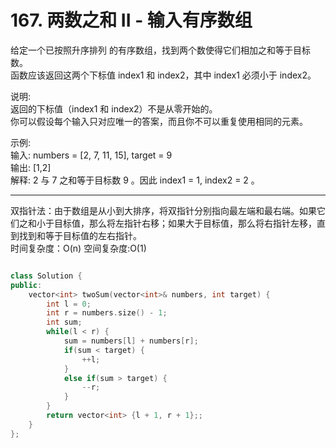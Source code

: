 # 167. 两数之和 II - 输入有序数组

给定一个已按照升序排列 的有序数组，找到两个数使得它们相加之和等于目标数。  
函数应该返回这两个下标值 index1 和 index2，其中 index1 必须小于 index2。  

说明:  
返回的下标值（index1 和 index2）不是从零开始的。  
你可以假设每个输入只对应唯一的答案，而且你不可以重复使用相同的元素。  

示例:  
输入: numbers = [2, 7, 11, 15], target = 9  
输出: [1,2]  
解释: 2 与 7 之和等于目标数 9 。因此 index1 = 1, index2 = 2 。  

---

双指针法：由于数组是从小到大排序，将双指针分别指向最左端和最右端。如果它们之和小于目标值，那么将左指针右移；如果大于目标值，那么将右指针左移，直到找到和等于目标值的左右指针。  
时间复杂度：O(n) 空间复杂度:O(1)  

```cpp

class Solution {
public:
    vector<int> twoSum(vector<int>& numbers, int target) {
		int l = 0;
        int r = numbers.size() - 1;
        int sum;
        while(l < r) {
			sum = numbers[l] + numbers[r];
            if(sum < target) {
                ++l;
            }
            else if(sum > target) {
                --r;
            }
        }
        return vector<int> {l + 1, r + 1};;
    }
};
```
